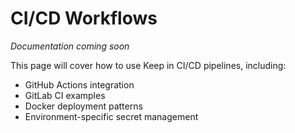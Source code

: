 # CI/CD Workflows

*Documentation coming soon*

This page will cover how to use Keep in CI/CD pipelines, including:

- GitHub Actions integration
- GitLab CI examples
- Docker deployment patterns
- Environment-specific secret management